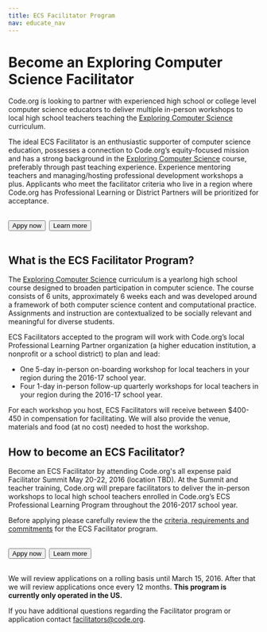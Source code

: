```yaml
---
title: ECS Facilitator Program
nav: educate_nav
---
```

# Become an Exploring Computer Science Facilitator
Code.org is looking to partner with experienced high school or college level computer science educators to deliver multiple in-person workshops to local high school teachers teaching the [Exploring Computer Science](http://www.exploringcs.org/) curriculum.

The ideal ECS Facilitator is an enthusiastic supporter of computer science education, possesses a connection to Code.org’s equity-focused mission and has a strong background in the [Exploring Computer Science](http://www.exploringcs.org/) course, preferably through past teaching experience. Experience mentoring teachers and managing/hosting professional development workshops a plus. Applicants who meet the facilitator criteria who live in a region where Code.org has Professional Learning or District Partners will be prioritized for acceptance.
<br/>
<br/>

[<button>Appy now</button>](http://goo.gl/forms/UyRgRu9rnM)&nbsp;&nbsp;[<button>Learn more</button>](https://docs.google.com/document/d/1y9Pi8WR28nkQcvRNyf3bF1NAI-8uVrvTdNIOwjLmazE/pub)
<br/>
<br/>

## What is the ECS Facilitator Program?
The [Exploring Computer Science](http://www.exploringcs.org/) curriculum is a yearlong high school course designed to broaden participation in computer science. The course consists of 6 units, approximately 6 weeks each and was developed around a framework of both computer science content and computational practice. Assignments and instruction are contextualized to be socially relevant and meaningful for diverse students.

ECS Facilitators accepted to the program will work with Code.org’s local Professional Learning Partner organization (a higher education institution, a nonprofit or a school district) to plan and lead: 

- One 5-day in-person on-boarding workshop for local teachers in your region during the 2016-17 school year.
- Four 1-day in-person follow-up quarterly workshops for local teachers in your region during the 2016-17 school year.

For each workshop you host, ECS Facilitators will receive between $400-450 in compensation for facilitating. We will also provide the venue, materials and food (at no cost) needed to host the workshop.


## How to become an ECS Facilitator?
Become an ECS Facilitator by attending Code.org's all expense paid Facilitator Summit May 20-22, 2016 (location TBD). At the Summit and teacher training, Code.org will prepare facilitators to deliver the in-person workshops to local high school teachers enrolled in Code.org’s ECS Professional Learning Program throughout the 2016-2017 school year. 

Before applying please carefully review the the [criteria, requirements and commitments](https://docs.google.com/document/d/1y9Pi8WR28nkQcvRNyf3bF1NAI-8uVrvTdNIOwjLmazE/pub) for the ECS Facilitator program.
<br/>
<br/>

[<button>Appy now</button>](http://goo.gl/forms/UyRgRu9rnM)&nbsp;&nbsp;[<button>Learn more</button>](https://docs.google.com/document/d/1y9Pi8WR28nkQcvRNyf3bF1NAI-8uVrvTdNIOwjLmazE/pub)
<br/>
<br/>

We will review applications on a rolling basis until March 15, 2016. After that we will review applications once every 12 months. **This program is currently only operated in the US.**

If you have additional questions regarding the Facilitator program or application contact [facilitators@code.org](facilitators@code.org).